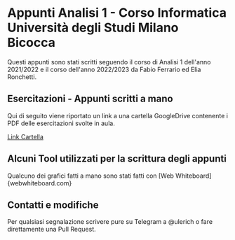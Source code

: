 # Appunti Analisi 1 - Corso Informatica Università degli Studi Milano Bicocca

Questi appunti sono stati scritti seguendo il corso di Analisi 1 dell'anno 2021/2022 e il corso dell'anno 2022/2023
da Fabio Ferrario ed Elia Ronchetti.

## Esercitazioni - Appunti scritti a mano

Qui di seguito viene riportato un link a una cartella GoogleDrive contenente i PDF delle esercitazioni svolte in aula.

[Link Cartella](https://drive.google.com/drive/u/0/folders/1BuaDtuZ-GcNLsGHGdKBsQfyBsgs0Ookn)

## Alcuni Tool utilizzati per la scrittura degli appunti

Qualcuno dei grafici fatti a mano sono stati fatti con [Web Whiteboard] {webwhiteboard.com}

## Contatti e modifiche

Per qualsiasi segnalazione scrivere pure su Telegram a @ulerich o fare direttamente una Pull Request.
